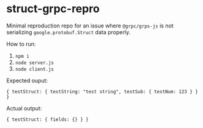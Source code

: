 # struct-grpc-repro

Minimal reproduction repo for an issue where `@grpc/grps-js` is not serializing `google.protobuf.Struct` data properly.

How to run:

1. `npm i`
2. `node server.js`
3. `node client.js`

Expected ouput:

```
{ testStruct: { testString: "test string", testSub: { testNum: 123 } } }
```

Actual output:

```
{ testStruct: { fields: {} } }
```
